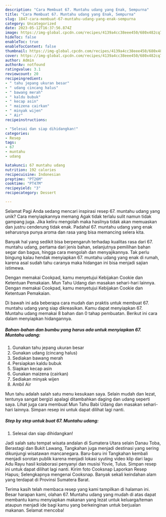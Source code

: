 ```yaml
---
description: "Cara Membuat 67. Muntahu udang yang Enak, Sempurna"
title: "Cara Membuat 67. Muntahu udang yang Enak, Sempurna"
slug: 1847-cara-membuat-67-muntahu-udang-yang-enak-sempurna
category: Uncategorized
date: 2023-05-12T16:37:56.874Z
image: https://img-global.cpcdn.com/recipes/4139a4cc38eee450/680x482cq70/67-muntahu-udang-foto-resep-utama.jpg
hideToc: false
enableToc: true
enableTocContent: false
thumbnail: https://img-global.cpcdn.com/recipes/4139a4cc38eee450/680x482cq70/67-muntahu-udang-foto-resep-utama.jpg
cover: https://img-global.cpcdn.com/recipes/4139a4cc38eee450/680x482cq70/67-muntahu-udang-foto-resep-utama.jpg
author: Admin
authorAv: notfound
ratingvalue: 3.1
reviewcount: 20
recipeingredient:
- " tahu jepang ukuran besar"
- " udang cincang halus"
- " bawang merah"
- " kaldu bubuk"
- " kecap asin"
- " maizena cairkan"
- " minyak wijen"
- " Air"
recipeinstructions:

- "Selesai dan siap dihidangkan!"
categories:
- Resep
tags:
- 67
- muntahu
- udang

katakunci: 67 muntahu udang 
nutrition: 192 calories
recipecuisine: Indonesian
preptime: "PT26M"
cooktime: "PT47M"
recipeyield: "3"
recipecategory: Dessert

---
```



Selamat Pagi Anda sedang mencari inspirasi resep 67. muntahu udang yang unik? Cara menyiapkannya memang Agak tidak terlalu sulit namun tidak gampang juga. Jika keliru mengolah maka hasilnya tidak akan memuaskan dan justru cenderung tidak enak. Padahal 67. muntahu udang yang enak seharusnya punya aroma dan rasa yang bisa memancing selera kita.


Banyak hal yang sedikit bisa berpengaruh terhadap kualitas rasa dari 67. muntahu udang, pertama dari jenis bahan, selanjutnya pemilihan bahan segar dan bagus, hingga cara mengolah dan menyajikannya. Tak perlu bingung kalau hendak menyiapkan 67. muntahu udang yang enak di rumah, karena asal sudah tahu caranya maka hidangan ini bisa menjadi sajian istimewa.

Dengan memakai Cookpad, kamu menyetujui Kebijakan Cookie dan Ketentuan Pemakaian. Mun Tahu Udang dan masakan sehari-hari lainnya. Dengan memakai Cookpad, kamu menyetujui Kebijakan Cookie dan Ketentuan Pemakaian.


Di bawah ini ada beberapa cara mudah dan praktis untuk membuat 67. muntahu udang yang siap dikreasikan. Kamu dapat menyiapkan 67. Muntahu udang memakai 8 bahan dan 0 tahap pembuatan. Berikut ini cara dalam menyiapkan hidangannya.

<!--inarticleads1-->

##### Bahan-bahan dan bumbu yang harus ada untuk menyiapkan 67. Muntahu udang:

1. Gunakan  tahu jepang ukuran besar
1. Gunakan  udang (cincang halus)
1. Sediakan  bawang merah
1. Persiapkan  kaldu bubuk
1. Siapkan  kecap asin
1. Gunakan  maizena (cairkan)
1. Sediakan  minyak wijen
1. Ambil  Air


Mun tahu adalah salah satu menu kesukaan saya. Selain mudah dan lezat, tentunya sangat bergizi apalagi ditambahkan daging dan udang seperti saya. Lihat juga cara membuat Mun Tahu Babi Udang dan masakan sehari-hari lainnya. Simpan resep ini untuk dapat dilihat lagi nanti. 

<!--inarticleads2-->

##### Step by step untuk buat 67. Muntahu udang:


1. Selesai dan siap dihidangkan!

Jadi salah satu tempat wisata andalan di Sumatera Utara selain Danau Toba, Berastagi dan Bukit Lawang, Tangkahan juga menjadi destinasi yang sering dikunjungi wisatawan mancanegara. Baru-baru ini Tangkahan kembali menjadi sorotan publik karena menjadi lokasi syuting video klip dari lagu Adu Rayu hasil kolaborasi penyanyi dan musisi Yovie, Tulus. Simpan resep ini untuk dapat dilihat lagi nanti. Kirim foto Cooksnap Laporkan Resep Hapus; Selengkapnya mengenai Cooksnap. Banyak sekali keindahan alam yang terdapat di Provinsi Sumatera Barat. 

Terima kasih telah membaca resep yang kami tampilkan di halaman ini. Besar harapan kami, olahan 67. Muntahu udang yang mudah di atas dapat membantu kamu menyiapkan makanan yang lezat untuk keluarga/teman ataupun menjadi ide bagi kamu yang berkeinginan untuk berjualan makanan. Selamat mencoba!
